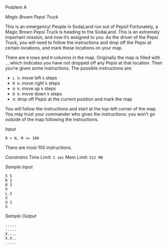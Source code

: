 Problem A

*Magic Brown Pepsi Truck*

This is an emergency! People in SodaLand run out of Pepsi! Fortunately, a Magic
Brown Pepsi Truck is heading to the SodaLand. This is an extremely important
mission, and now it’s assigned to you. As the driver of the Pepsi Truck, you
will need to follow the instructions and drop off the Pepsi at certain
locations, and mark these locations on your map.

There are `N` rows and `M` columns in the map. Originally the map is filled with
`.`, which indicates you have not dropped off any Pepsi at that location.
Then you’re given some instructions. The possible instructions are:
- `L k`: move left `k` steps
- `R k`: move right `k` steps
- `U k`: move up `k` steps
- `D k`: move down `k` steps
- `X`: drop off Pepsi at the current position and mark the map

You will follow the instructions and start at the top-left corner of the map.
You may trust your commander who gives the instructions: you won’t go outside
of the map following the instructions.

*Input*
```
0 < N, M <= 100
```
There are most 100 instructions.

*Constrains*
Time Limit: `1 sec`
Mem Limit: `512 MB`

*Sample Input*
```
5 5  
R 2  
D 3  
X  
L 2  
X  
U 1  
X  
```

*Sample Output*
```
.....  
.....  
X....  
X.X..  
.....  
```

